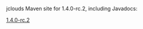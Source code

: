 jclouds Maven site for 1.4.0-rc.2, including Javadocs:

[1.4.0-rc.2](http://demobox.github.com/jclouds-maven-site-1.4.0-rc.2/1.4.0-rc.2/jclouds-multi/)